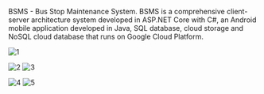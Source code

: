 BSMS - Bus Stop Maintenance System.
BSMS is a comprehensive client-server architecture system developed in ASP.NET Core with C#,
an Android mobile application developed in Java, SQL database,
cloud storage and NoSQL cloud database that runs on Google Cloud Platform.

![1](https://github.com/GrigoryLunev/BSMS_Bus_Stop_Maintenance_System/assets/30550611/ef71b721-e673-4814-8694-1d9b437c48a6)

![2](https://github.com/GrigoryLunev/BSMS_Bus_Stop_Maintenance_System/assets/30550611/70fcfc7d-fe3f-4051-bf58-6810ad0a6d95)              ![3](https://github.com/GrigoryLunev/BSMS_Bus_Stop_Maintenance_System/assets/30550611/aea8cbea-75d1-4357-9676-773030d82625)



![4](https://github.com/GrigoryLunev/BSMS_Bus_Stop_Maintenance_System/assets/30550611/c1b78b3d-d58d-48a2-8366-14034b5bd228)              ![5](https://github.com/GrigoryLunev/BSMS_Bus_Stop_Maintenance_System/assets/30550611/b7b04288-3cd2-4814-bdd9-d0eec6c2eaab)

